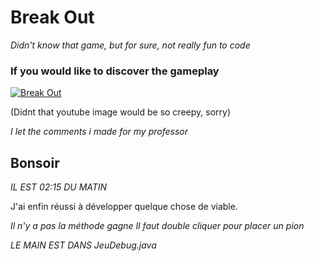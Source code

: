 # Break Out
*Didn't know that game, but for sure, not really fun to code*

### If you would like to discover the gameplay
[![Break Out](https://img.youtube.com/vi/gLsd4F2ScRg/1.jpg)](https://www.youtube.com/watch?v=gLsd4F2ScRg)

(Didnt that youtube image would be so creepy, sorry)

*I let the comments i made for my professor*


## Bonsoir

_IL EST 02:15 DU MATIN_

J'ai enfin réussi à développer quelque chose de viable.

*Il n'y a pas la méthode gagne*
*Il faut double cliquer pour placer un pion*

_LE MAIN EST DANS JeuDebug.java_
